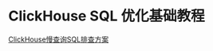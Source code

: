 # ClickHouse SQL 优化基础教程


[ClickHouse慢查询SQL排查方案](work/framework/Big-Data/ClickHouse/operation/ClickHouse慢查询SQL排查方案.md)